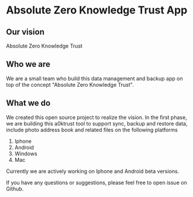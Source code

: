 # Absolute Zero Knowledge Trust App

## Our vision
Absolute Zero Knowledge Trust

## Who we are
We are a small team who build this data management and backup app on top of the concept "Absolute Zero Knowledge Trust". 

## What we do
We created this open source project to realize the vision. In the first phase, we are building this a0ktrust tool to support sync, backup and restore data, include photo address book and related files on the following platforms

1. Iphone
2. Android
3. Windows 
4. Mac

Currently we are actively working on Iphone and Android beta versions.

If you have any questions or suggestions, please feel free to open issue on Github.
